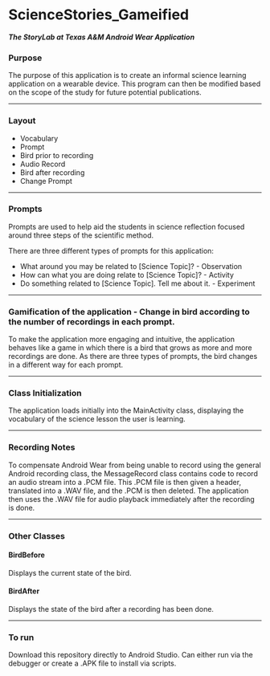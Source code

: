 # ScienceStories_Gameified
***The StoryLab at Texas A&M Android Wear Application***

### Purpose
The purpose of this application is to create an informal science learning application on a wearable device. This program can then be modified based on the scope of the study for future potential publications. 

- - - -
### Layout
* Vocabulary
* Prompt
* Bird prior to recording
* Audio Record
* Bird after recording
* Change Prompt

- - - -
### Prompts
Prompts are used to help aid the students in science reflection focused around three steps of the scientific method.

There are three different types of prompts for this application:
* What around you may be related to [Science Topic]?  - Observation
* How can what you are doing relate to [Science Topic]? - Activity
* Do something related to [Science Topic]. Tell me about it. - Experiment

- - - -
### Gamification of the application - Change in bird according to the number of recordings in each prompt.
To make the application more engaging and intuitive, the application behaves like a game in which there is a bird that grows as more and more recordings are done. As there are three types of prompts, the bird changes in a different way for each prompt.

- - - -
### Class Initialization
The application loads initially into the MainActivity class, displaying the vocabulary of the science lesson the user is learning.
- - - -
### Recording Notes
To compensate Android Wear from being unable to record using the general Android recording class, the MessageRecord class contains code to record an audio stream into a .PCM file. This .PCM file is then given a header, translated into a .WAV file, and the .PCM is then deleted. The application then uses the .WAV file for audio playback immediately after the recording is done.

- - - -
### Other Classes

#### BirdBefore
Displays the current state of the bird.

#### BirdAfter
Displays the state of the bird after a recording has been done.

- - - -
### To run
Download this repository directly to Android Studio. Can either run via the debugger or create a .APK file to install via scripts.
